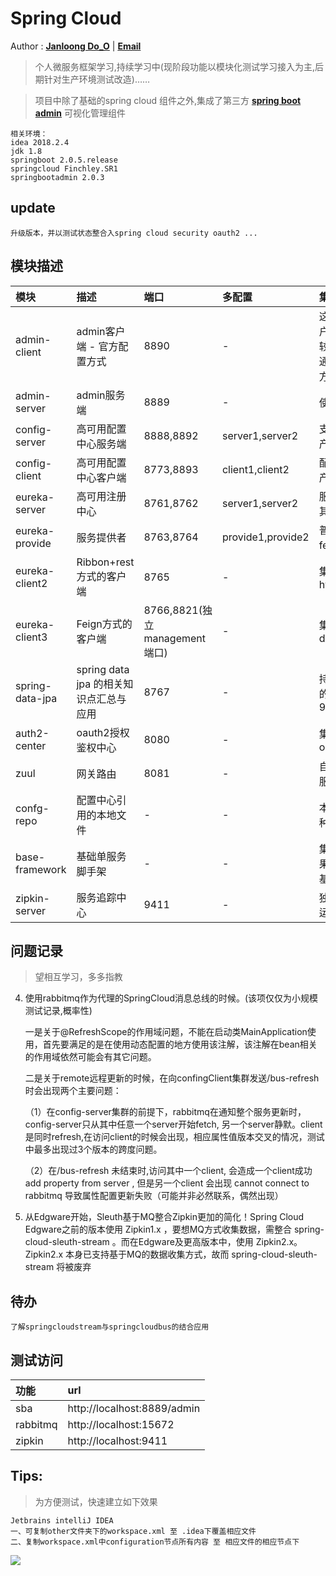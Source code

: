 # Spring Cloud 

Author : **[Janloong Do_O](https://blog.csdn.net/du807110586)** | **<a href ="mailto: janloongdoo@gmail.com">Email</a>**

> 个人微服务框架学习,持续学习中(现阶段功能以模块化测试学习接入为主,后期针对生产环境测试改造)……

> 项目中除了基础的spring cloud 组件之外,集成了第三方 **[spring boot admin](https://github.com/codecentric/spring-boot-admin)** 可视化管理组件

    
    相关环境： 
    idea 2018.2.4
    jdk 1.8
    springboot 2.0.5.release
    springcloud Finchley.SR1
    springbootadmin 2.0.3
    
## update 
    升级版本，并以测试状态整合入spring cloud security oauth2 ...

## 模块描述

|模块|描述|端口|多配置|集成说明|
|:---|:---|:---|:---|:---|
|admin-client|admin客户端 - 官方配置方式 |8890|-|这个是admin官方给出的一个客户端配置方式之一，里面会有比较完备的actuator实现效果，在通过discovery方式配置客户端方式的时候可以作参考|
|admin-server|admin服务端|8889|-|使用的最新版本2.0.3|
|config-server |高可用配置中心服务端|8888,8892|server1,server2|支持测试环境读取本地文件，生产环境支持git,svn等|
|config-client |高可用配置中心客户端|8773,8893|client1,client2|配置客户端集成演示demo，生产环境已集成入各个服务之中|
|eureka-server |高可用注册中心|8761,8762|server1,server2|服务注册中心，用于注册与发现其他服务|
|eureka-provide |服务提供者|8763,8764|provide1,provide2|普通的服务，主要用于配合测试feign,ribbon的远程调用|
|eureka-client2 |Ribbon+rest方式的客户端|8765|-|集成hystrix,ribbon,zipkin,rabbitmq|
|eureka-client3 |Feign方式的客户端|8766,8821(独立management端口)|-|集成hystrix,openfeign,hystrix dashboard|
|spring-data-jpa|spring data jpa 的相关知识点汇总与应用|8767|-|持久层使用的jpa,包含相关方式的使用，实体的映射初步使用等9|
|auth2-center|oauth2授权鉴权中心|8080|-|集成spring cloud security oauth2|
|zuul|网关路由|8081|-|自定义动态路由，oauth2资源服务控制|
|confg-repo|配置中心引用的本地文件|-|-|本地文件配置，配置中心支持多种文件配置格式,目录结构|
|base-framework|基础单服务脚手架|-|-|集成常用工具类，异常处理，结果集封装,common下可提取为基础依赖供多服务使用|
|zipkin-server |服务追踪中心|9411|-|独立模块,官方提供的jar包直接运行即可访问，已无需开发。|


## 问题记录
> 望相互学习，多多指教

4. 使用rabbitmq作为代理的SpringCloud消息总线的时候。(该项仅仅为小规模测试记录,概率性)

   一是关于@RefreshScope的作用域问题，不能在启动类MainApplication使用，首先要满足的是在使用动态配置的地方使用该注解，该注解在bean相关的作用域依然可能会有其它问题。
   
   二是关于remote远程更新的时候，在向confingClient集群发送/bus-refresh时会出现两个主要问题：
   
    （1）在config-server集群的前提下，rabbitmq在通知整个服务更新时，config-server只从其中任意一个server开始fetch,
    另一个server静默。client是同时refresh,在访问client的时候会出现，相应属性值版本交叉的情况，测试中最多出现过3个版本的跨度问题。 
    
    （2）在/bus-refresh 未结束时,访问其中一个client, 会造成一个client成功 add property from server , 但是另一个client 会出现 cannot connect to rabbitmq 导致属性配置更新失败（可能并非必然联系，偶然出现）  
5. 从Edgware开始，Sleuth基于MQ整合Zipkin更加的简化！Spring Cloud Edgware之前的版本使用 Zipkin1.x ，要想MQ方式收集数据，需整合 spring-cloud-sleuth-stream 。而在Edgware及更高版本中，使用 Zipkin2.x。 Zipkin2.x 本身已支持基于MQ的数据收集方式，故而 spring-cloud-sleuth-stream 将被废弃

## 待办
    
    了解springcloudstream与springcloudbus的结合应用
    
## 测试访问

|功能|url|
|:---|:---|
|sba| http://localhost:8889/admin |
|rabbitmq| http://localhost:15672 |
|zipkin| http://localhost:9411 |

## Tips:
> 为方便测试，快速建立如下效果
    
    Jetbrains intelliJ IDEA
    一、可复制other文件夹下的workspace.xml 至 .idea下覆盖相应文件
    二、复制workspace.xml中configuration节点所有内容 至 相应文件的相应节点下
    
![](./other/1.png)

